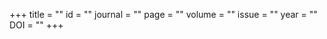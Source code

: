 +++
title   = ""
id      = ""
journal = ""
page    = ""
volume  = ""
issue   = ""
year    = ""
DOI     = ""
+++
